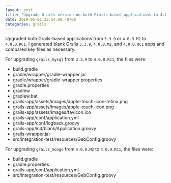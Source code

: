 ```yaml
---
layout: post
title: "Upgrade Grails version on both Grails-based applications to 4.0.0.RC1"
date: 2019-05-01 22:54:00 -0700
categories: grails
---
```

Upgraded both Grails-based applications from `3.3.9` or `4.0.0.M2` to
`4.0.0.RC1`.  I generated blank Grails `3.3.9`, `4.0.0.M2`, and `4.0.0.RC1` apps
and compared key files as necessary.

For upgrading `grails_mysql` from `3.3.9` to `4.0.0.RC1`, the files were:

* build.gradle
* gradle/wrapper/gradle-wrapper.jar
* gradle/wrapper/gradle-wrapper.properties
* gradle.properties
* gradlew
* gradlew.bat
* grails-app/assets/images/apple-touch-icon-retina.png
* grails-app/assets/images/apple-touch-icon.png
* grails-app/assets/images/favicon.ico
* grails-app/conf/application.yml
* grails-app/conf/logback.groovy
* grails-app/init/blank/Application.groovy
* grails-wrapper.jar
* src/integration-test/resources/GebConfig.groovy

For upgrading `grails_mongo` from `4.0.0.M2` to `4.0.0.RC1`, the files were:

* build.gradle
* gradle.properties
* grails-app/conf/application.yml
* src/integration-test/resources/GebConfig.groovy
